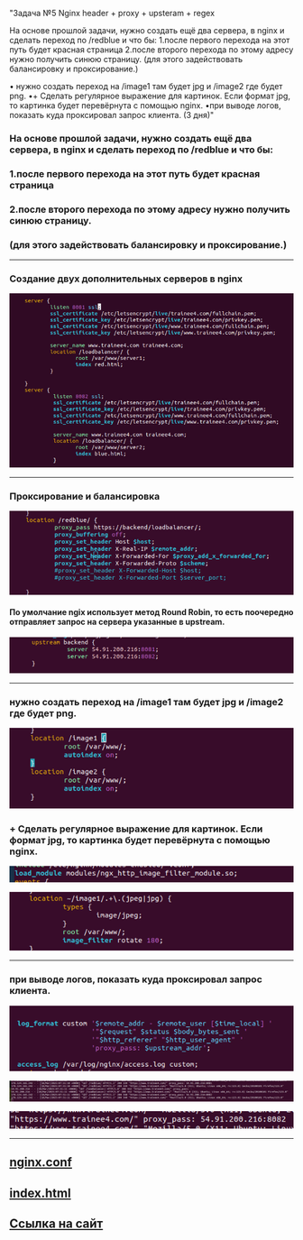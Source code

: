 "Задача №5 Nginx header + proxy + upsteram + regex 

На основе прошлой задачи, нужно создать ещё два сервера, в nginx и сделать переход по /redblue и что бы:
1.после первого перехода на этот путь будет красная страница 
2.после второго перехода по этому адресу нужно получить синюю страницу. 
(для этого задействовать балансировку и проксирование.)

• нужно создать переход на /image1 там будет jpg и /image2 где будет png. 
•+ Сделать регулярное выражение для картинок. Если формат jpg, то картинка будет перевёрнута с помощью nginx.
•при выводе логов, показать куда проксировал запрос клиента.
(3 дня)"

### На основе прошлой задачи, нужно создать ещё два сервера, в nginx и сделать переход по /redblue и что бы:
### 1.после первого перехода на этот путь будет красная страница 
### 2.после второго перехода по этому адресу нужно получить синюю страницу. 
### (для этого задействовать балансировку и проксирование.)

***

### Создание двух дополнительных серверов в nginx 

![image0001](image0001.png)

***

### Проксирование и балансировка

![image0003](image0003.png)

#### По умолчание ngix использует метод Round Robin, то есть поочередно отправляет запрос на сервера указанные в upstream.

![image0004](image0004.png)

***

### нужно создать переход на /image1 там будет jpg и /image2 где будет png. 

![image0005](image0005.png)

### + Сделать регулярное выражение для картинок. Если формат jpg, то картинка будет перевёрнута с помощью nginx.

![image0007](image0007.png)

![image0006](image0006.png)

***

### при выводе логов, показать куда проксировал запрос клиента.

![image0009](image0009.png)

![image0010](image0010.png)

![image0011](image0011.png)

 ***
## [nginx.conf](nginx.conf)

## [index.html](index.html)

## [Cсылка на сайт](https://trainee4.com)




